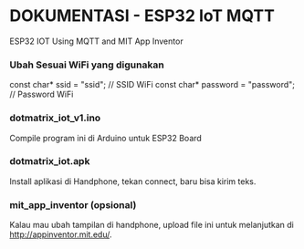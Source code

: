 # DOKUMENTASI - ESP32 IoT MQTT
ESP32 IOT Using MQTT and MIT App Inventor

### Ubah Sesuai WiFi yang digunakan
const char* ssid          = "ssid";              // SSID WiFi
const char* password      = "password";         // Password WiFi

### dotmatrix_iot_v1.ino
Compile program ini di Arduino untuk ESP32 Board

### dotmatrix_iot.apk
Install aplikasi di Handphone, tekan connect, baru bisa kirim teks.

### mit_app_inventor (opsional)
Kalau mau ubah tampilan di handphone, upload file ini untuk melanjutkan di http://appinventor.mit.edu/.
